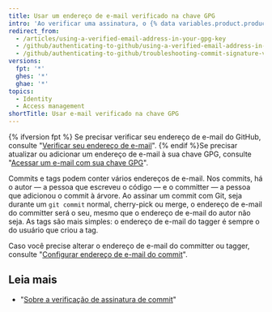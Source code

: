 ```yaml
---
title: Usar um endereço de e-mail verificado na chave GPG
intro: 'Ao verificar uma assinatura, o {% data variables.product.product_name %} confere se o endereço de e-mail do committer ou tagger corresponde a um endereço de e-mail das identidades da chave GPG e se é um endereço de e-mail verificado na conta do usuário. Isso garante que a chave pertence a você e que você é o criador do commit ou da tag.'
redirect_from:
  - /articles/using-a-verified-email-address-in-your-gpg-key
  - /github/authenticating-to-github/using-a-verified-email-address-in-your-gpg-key
  - /github/authenticating-to-github/troubleshooting-commit-signature-verification/using-a-verified-email-address-in-your-gpg-key
versions:
  fpt: '*'
  ghes: '*'
  ghae: '*'
topics:
  - Identity
  - Access management
shortTitle: Usar e-mail verificado na chave GPG
---
```


{% ifversion fpt %}
Se precisar verificar seu endereço de e-mail do GitHub, consulte "[Verificar seu endereço de e-mail](/articles/verifying-your-email-address/)". {% endif %}Se precisar atualizar ou adicionar um endereço de e-mail à sua chave GPG, consulte "[Acessar um e-mail com sua chave GPG](/articles/associating-an-email-with-your-gpg-key)".

Commits e tags podem conter vários endereços de e-mail. Nos commits, há o autor — a pessoa que escreveu o código — e o committer — a pessoa que adicionou o commit à árvore. Ao assinar um commit com Git, seja durante um `git commit` normal, cherry-pick ou merge, o endereço de e-mail do committer será o seu, mesmo que o endereço de e-mail do autor não seja. As tags são mais simples: o endereço de e-mail do tagger é sempre o do usuário que criou a tag.

Caso você precise alterar o endereço de e-mail do committer ou tagger, consulte "[Configurar endereço de e-mail do commit](/articles/setting-your-commit-email-address/)".

## Leia mais

- "[Sobre a verificação de assinatura de commit](/articles/about-commit-signature-verification)"

